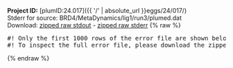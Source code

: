**Project ID:** [plumID:24.017]({{ '/' | absolute_url }}eggs/24/017/)  
Stderr for source:  BRD4/MetaDynamics/lig1/run3/plumed.dat   
Download: [zipped raw stdout](plumed.dat.plumed.stdout.txt.zip) - [zipped raw stderr](plumed.dat.plumed.stderr.txt.zip) 
{% raw %}
<pre>
#! Only the first 1000 rows of the error file are shown below
#! To inspect the full error file, please download the zipped raw stderr file above
</pre>
{% endraw %}
